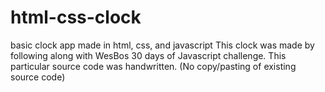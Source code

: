 # html-css-clock
basic clock app made in html, css, and javascript
This clock was made by following along with WesBos 30 days of Javascript challenge. This particular source code was handwritten. (No copy/pasting of existing source code)
